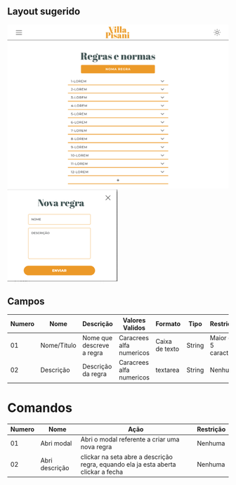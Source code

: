 ## Layout sugerido

![Layout da lista de entregas](../images/lista-de-regras.png)
![Layout da lista de entregas](../images/criar-regra.png)

## Campos

| Numero | Nome        | Descrição                 | Valores Validos          | Formato        | Tipo   | Restrições             |
| ------ | ----------- | ------------------------- | ------------------------ | -------------- | ------ | ---------------------- |
| 01     | Nome/Titulo | Nome que descreve a regra | Caracrees alfa numericos | Caixa de texto | String | Maior que 5 caracteres |
| 02     | Descrição   | Descrição da regra        | Caracrees alfa numericos | textarea       | String | Nenhuma                |

# Comandos

| Numero | Nome           | Ação                                                                               | Restrição |
| ------ | -------------- | ---------------------------------------------------------------------------------- | --------- |
| 01     | Abri modal     | Abri o modal referente a criar uma nova regra                                      | Nenhuma   |
| 02     | Abri descrição | clickar na seta abre a descrição regra, equando ela ja esta aberta clickar a fecha | Nenhuma   |
